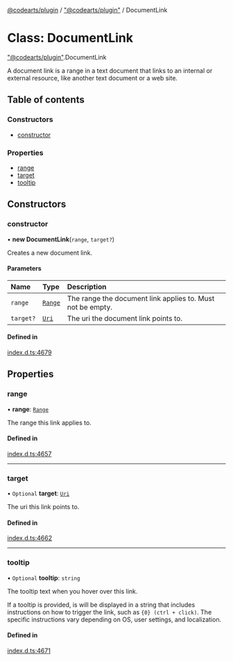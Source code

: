 [@codearts/plugin](../README.md) / ["@codearts/plugin"](../modules/_codearts_plugin_.md) / DocumentLink

# Class: DocumentLink

["@codearts/plugin"](../modules/_codearts_plugin_.md).DocumentLink

A document link is a range in a text document that links to an internal or external resource, like another
text document or a web site.

## Table of contents

### Constructors

- [constructor](codearts_plugin_.DocumentLink.md#constructor)

### Properties

- [range](codearts_plugin_.DocumentLink.md#range)
- [target](codearts_plugin_.DocumentLink.md#target)
- [tooltip](codearts_plugin_.DocumentLink.md#tooltip)

## Constructors

### constructor

• **new DocumentLink**(`range`, `target?`)

Creates a new document link.

#### Parameters

| Name | Type | Description |
| :------ | :------ | :------ |
| `range` | [`Range`](codearts_plugin_.Range.md) | The range the document link applies to. Must not be empty. |
| `target?` | [`Uri`](codearts_plugin_.Uri.md) | The uri the document link points to. |

#### Defined in

[index.d.ts:4679](https://github.com/huaweicloud/cloudide-plugin-api/blob/5055bbd/index.d.ts#L4679)

## Properties

### range

• **range**: [`Range`](codearts_plugin_.Range.md)

The range this link applies to.

#### Defined in

[index.d.ts:4657](https://github.com/huaweicloud/cloudide-plugin-api/blob/5055bbd/index.d.ts#L4657)

___

### target

• `Optional` **target**: [`Uri`](codearts_plugin_.Uri.md)

The uri this link points to.

#### Defined in

[index.d.ts:4662](https://github.com/huaweicloud/cloudide-plugin-api/blob/5055bbd/index.d.ts#L4662)

___

### tooltip

• `Optional` **tooltip**: `string`

The tooltip text when you hover over this link.

If a tooltip is provided, is will be displayed in a string that includes instructions on how to
trigger the link, such as `{0} (ctrl + click)`. The specific instructions vary depending on OS,
user settings, and localization.

#### Defined in

[index.d.ts:4671](https://github.com/huaweicloud/cloudide-plugin-api/blob/5055bbd/index.d.ts#L4671)
